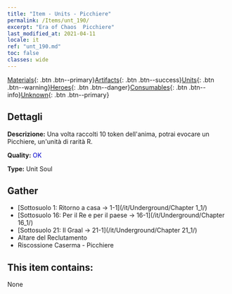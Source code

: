 ```yaml
---
title: "Item - Units - Picchiere"
permalink: /Items/unt_190/
excerpt: "Era of Chaos  Picchiere"
last_modified_at: 2021-04-11
locale: it
ref: "unt_190.md"
toc: false
classes: wide
---
```

 [Materials](/it/Items/){: .btn .btn--primary}[Artifacts](/it/Items/Artifacts/){: .btn .btn--success}[Units](/it/Items/Units/){: .btn .btn--warning}[Heroes](/it/Items/Heroes/){: .btn .btn--danger}[Consumables](/it/Items/Consumables/){: .btn .btn--info}[Unknown](/it/Items/Unknown/){: .btn .btn--primary}

## Dettagli
 **Descrizione:** Una volta raccolti 10 token dell'anima, potrai evocare un Picchiere, un'unità di rarità R.

 **Quality:** <span style="color: #0000CD">OK</span>

 **Type:** Unit Soul

## Gather

*    [Sottosuolo 1: Ritorno a casa -> 1-1](/it/Underground/Chapter 1_1/) 
*    [Sottosuolo 16: Per il Re e per il paese -> 16-1](/it/Underground/Chapter 16_1/) 
*    [Sottosuolo 21: Il Graal -> 21-1](/it/Underground/Chapter 21_1/) 
*    Altare del Reclutamento 
*    Riscossione Caserma - Picchiere 

## This item contains:

  None

